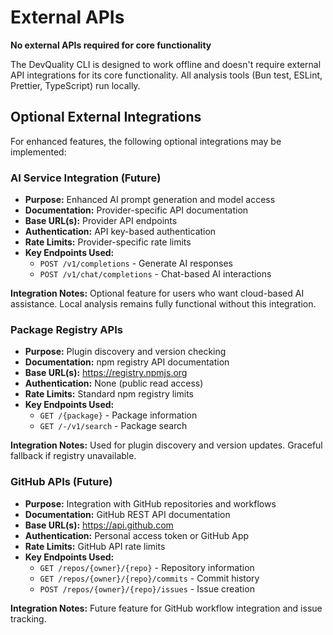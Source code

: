 # External APIs

**No external APIs required for core functionality**

The DevQuality CLI is designed to work offline and doesn't require external API integrations for its core functionality. All analysis tools (Bun test, ESLint, Prettier, TypeScript) run locally.

## Optional External Integrations

For enhanced features, the following optional integrations may be implemented:

### AI Service Integration (Future)

- **Purpose:** Enhanced AI prompt generation and model access
- **Documentation:** Provider-specific API documentation
- **Base URL(s):** Provider API endpoints
- **Authentication:** API key-based authentication
- **Rate Limits:** Provider-specific rate limits
- **Key Endpoints Used:**
  - `POST /v1/completions` - Generate AI responses
  - `POST /v1/chat/completions` - Chat-based AI interactions

**Integration Notes:** Optional feature for users who want cloud-based AI assistance. Local analysis remains fully functional without this integration.

### Package Registry APIs

- **Purpose:** Plugin discovery and version checking
- **Documentation:** npm registry API documentation
- **Base URL(s):** https://registry.npmjs.org
- **Authentication:** None (public read access)
- **Rate Limits:** Standard npm registry limits
- **Key Endpoints Used:**
  - `GET /{package}` - Package information
  - `GET /-/v1/search` - Package search

**Integration Notes:** Used for plugin discovery and version updates. Graceful fallback if registry unavailable.

### GitHub APIs (Future)

- **Purpose:** Integration with GitHub repositories and workflows
- **Documentation:** GitHub REST API documentation
- **Base URL(s):** https://api.github.com
- **Authentication:** Personal access token or GitHub App
- **Rate Limits:** GitHub API rate limits
- **Key Endpoints Used:**
  - `GET /repos/{owner}/{repo}` - Repository information
  - `GET /repos/{owner}/{repo}/commits` - Commit history
  - `POST /repos/{owner}/{repo}/issues` - Issue creation

**Integration Notes:** Future feature for GitHub workflow integration and issue tracking.
